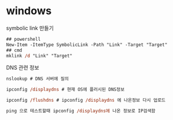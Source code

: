# windows
symbolic link 만들기
```ps
## powershell
New-Item -ItemType SymbolicLink -Path "Link" -Target "Target"
## cmd
mklink /d "Link" "Target"
```

DNS 관련 정보
```ps
nslookup # DNS 서버에 질의

ipconfig /displaydns # 현재 OS에 플러시된 DNS정보

ipconfig /flushdns # ipconfig /displaydns 에 나온정보 다시 업로드

ping 으로 테스트할때 ipconfig /displaydns에 나온 정보로 IP검색함
```